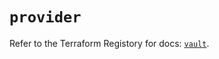 # `provider`

Refer to the Terraform Registory for docs: [`vault`](https://registry.terraform.io/providers/hashicorp/vault/3.21.0/docs).
